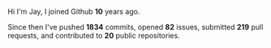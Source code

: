 Hi I'm Jay, I joined Github **10** years ago.

Since then I've pushed **1834** commits, opened **82** issues, submitted **219** pull requests, and contributed to **20** public repositories.
